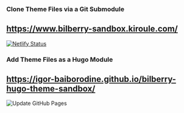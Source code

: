 ### Clone Theme Files via a Git Submodule
## https://www.bilberry-sandbox.kiroule.com/

[![Netlify Status](https://api.netlify.com/api/v1/badges/cfc1da32-eb8f-4e79-bc72-18cdeb4a2f90/deploy-status)](https://app.netlify.com/sites/bilberry-sandbox/deploys)


### Add Theme Files as a Hugo Module
## https://igor-baiborodine.github.io/bilberry-hugo-theme-sandbox/

![Update GitHub Pages](https://github.com/igor-baiborodine/bilberry-hugo-theme-sandbox/actions/workflows/gh-pages.yml/badge.svg)
